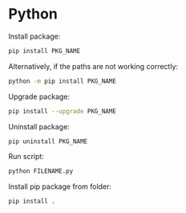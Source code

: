 # Python

Install package:

```bash
pip install PKG_NAME
```

Alternatively, if the paths are not working correctly:

```bash
python -m pip install PKG_NAME
```

Upgrade package:

```bash
pip install --upgrade PKG_NAME
```

Uninstall package:

```bash
pip uninstall PKG_NAME
```

Run script:

```bash
python FILENAME.py
```

Install pip package from folder:

```bash
pip install .
```
